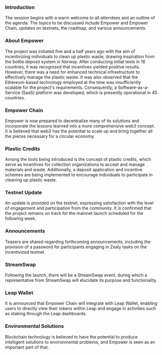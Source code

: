 ### Introduction
The session begins with a warm welcome to all attendees and an outline of the agenda. The topics to be discussed include Empower and Empower Chain, updates on testnets, the roadmap, and various announcements.

### About Empower
The project was initiated five and a half years ago with the aim of incentivizing individuals to clean up plastic waste, drawing inspiration from the bottle deposit system in Norway. After conducting initial tests in 16 countries, it was recognized that incentives yielded positive results. However, there was a need for enhanced technical infrastructure to effectively manage the plastic waste. It was also observed that the Ethereum-based technology employed at the time was insufficiently scalable for the project's requirements. Consequently, a Software-as-a-Service (SaaS) platform was developed, which is presently operational in 45 countries.

### Empower Chain
Empower is now prepared to decentralize many of its solutions and incorporate the lessons learned into a more comprehensive web3 concept. It is believed that web3 has the potential to scale up and bring together all the pieces necessary for a circular economy.

### Plastic Credits
Among the tools being introduced is the concept of plastic credits, which serve as incentives for collection organizations to accept and manage materials and waste. Additionally, a deposit application and incentive schemes are being implemented to encourage individuals to participate in cleaning up plastic waste.

### Testnet Update
An update is provided on the testnet, expressing satisfaction with the level of engagement and participation from the community. It is confirmed that the project remains on track for the mainnet launch scheduled for the following week.

### Announcements
Teasers are shared regarding forthcoming announcements, including the provision of a password for participants engaging in Zealy tasks on the incentivized testnet.

### StreamSwap
Following the launch, there will be a StreamSwap event, during which a representative from StreamSwap will elucidate its purpose and functionality.

### Leap Wallet
It is announced that Empower Chain will integrate with Leap Wallet, enabling users to directly view their tokens within Leap and engage in activities such as staking through the Leap dashboards.

### Environmental Solutions
Blockchain technology is believed to have the potential to produce intelligent solutions to environmental problems, and Empower is seen as an important part of that.
